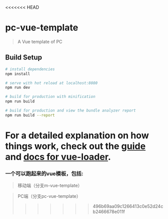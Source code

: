 <<<<<<< HEAD
# pc-vue-template

> A Vue template of PC

## Build Setup

``` bash
# install dependencies
npm install

# serve with hot reload at localhost:8080
npm run dev

# build for production with minification
npm run build

# build for production and view the bundle analyzer report
npm run build --report
```

For a detailed explanation on how things work, check out the [guide](http://vuejs-templates.github.io/webpack/) and [docs for vue-loader](http://vuejs.github.io/vue-loader).
=======
### 一个可以跑起来的vue模板，包括:
> 移动端（分支m-vue-template）

> PC端（分支pc-vue-template）
>>>>>>> 496b69aa09c1266413c0e52d24cb2466678e011f
